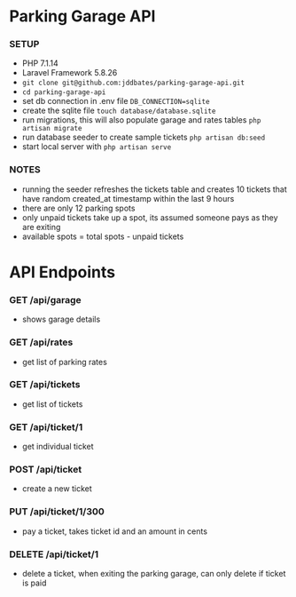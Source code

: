 # Parking Garage API

### SETUP
- PHP 7.1.14
- Laravel Framework 5.8.26
- `git clone git@github.com:jddbates/parking-garage-api.git`
- `cd parking-garage-api`
- set db connection in .env file `DB_CONNECTION=sqlite`
- create the sqlite file `touch database/database.sqlite`
- run migrations, this will also populate garage and rates tables `php artisan migrate`
- run database seeder to create sample tickets `php artisan db:seed`
- start local server with `php artisan serve`

### NOTES
- running the seeder refreshes the tickets table and creates 10 tickets that have random created_at timestamp within the last 9 hours
- there are only 12 parking spots
- only unpaid tickets take up a spot, its assumed someone pays as they are exiting
- available spots = total spots - unpaid tickets

# API Endpoints

### GET /api/garage
- shows garage details
### GET /api/rates
- get list of parking rates

### GET /api/tickets
- get list of tickets

### GET /api/ticket/1
- get individual ticket

### POST /api/ticket
- create a new ticket

### PUT /api/ticket/1/300
- pay a ticket, takes ticket id and an amount in cents

### DELETE /api/ticket/1
- delete a ticket, when exiting the parking garage, can only delete if ticket is paid
